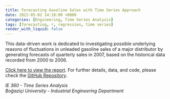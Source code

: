 ```yaml
---
title: Forecasting Gasoline Sales with Time Series Approach
date: 2022-05-02 14:10:00 +0800
categories: [Engineering, Time Series Analysis]
tags: [forecasting, r, regression, time series]
render_with_liquid: false
---
```


This data-driven work is dedicated to investigating possible underlying reasons of fluctuations in unleaded gasoline sales of a major distributor by generating forecasts of quarterly sales in 2007, based on the historical data recorded from 2000 to 2006.

[Click here to view the report](https://bu-ie-360.github.io/spring22-ayigitdogan/Forecasting_Gasoline_Sales_with_Time_Series_Approach.html). For further details, data, and code, please check the [GitHub Repository](https://github.com/ayigitdogan/Forecasting-Gasoline-Sales-with-Time-Series-Approach).

*IE 360 - Time Series Analysis*  
*Boğaziçi University - Industrial Engineering Department*
